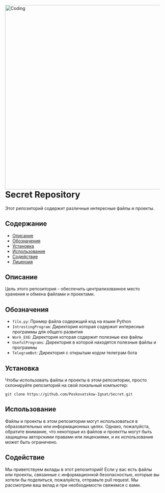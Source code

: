 <!DOCTYPE html>
<html>
  <head>
  </head>
  <body>
  <img align="right" alt="Coding" width="600" src="https://informationsecuritybuzz.com/wp-content/uploads/hacker-activity.png">
    <h1>Secret Repository</h1>
    <p>Этот репозиторий содержит различные интересные файлы и проекты.</p>
    <h2>Содержание</h2>
    <ul>
      <li><a href="#description">Описание</a></li>
      <li><a href="#contents">Обозначения</a></li>
      <li><a href="#installation">Установка</a></li>
      <li><a href="#usage">Использование</a></li>
      <li><a href="#contributing">Содействие</a></li>
      <li><a href="#license">Лицензия</a></li>
    </ul>
    <h2 id="description">Описание</h2>
    <p>Цель этого репозитория - обеспечить централизованное место хранения и обмена файлами и проектами.</p>
    <h2 id="contents">Обозначения</h2>
    <ul>
      <li><code>file.py</code>: Пример файла содержщий код на языке Python</li>
      <li><code>IntrestingProgram</code>: Директория которая содержит интересные программы для общего развития</li>
      <li><code>Work_EXE</code>: Директория которая содержит полезные exe файлы</li>
      <li><code>UsefulPrograms</code>: Директория в которой находятся полезные файлы и программы</li>
      <li><code>TelegramBot</code>: Директория с открытым кодом телеграм бота</li>
    </ul>
    <h2 id="installation">Установка</h2>
    <p>Чтобы использовать файлы и проекты в этом репозитории, просто склонируйте репозиторий на свой локальный компьютер:</p>
    <pre><code>git clone https://github.com/Peskovatskow-Ignat/Secret.git</code></pre>
    <h2 id="usage">Использование</h2>
    <p>Файлы и проекты в этом репозитории могут использоваться в образовательных или информационных целях. Однако, пожалуйста, обратите внимание, что некоторые из файлов и проектты могут быть защищены авторскими правами или лицензиями, и их использование может быть ограничено.</p>
<h2 id="contributing">Содействие</h2>
<p>Мы приветствуем вклады в этот репозиторий! Если у вас есть файлы или проекты, связанные с информационной безопасностью, которые вы хотели бы поделиться, пожалуйста, отправьте pull request. Мы рассмотрим ваш вклад и при необходимости свяжемся с вами.</p>
  </body>
</html>





